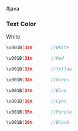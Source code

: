 #java

### Text Color

White
```java
\u001B[37m       //White

\u001B[31m       //Red

\u001B[33m       //Yellow

\u001B[32m       //Green

\u001B[34m       //Blue

\u001B[36m       //Cyan

\u001B[35m       //Purple

\u001B[30m       //Black
```
